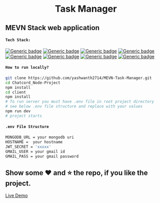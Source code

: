 <h1 align='center'>Task Manager</h1>

## MEVN Stack web application

#### `Tech Stack:`

[![Generic badge](https://img.shields.io/badge/Node.js-%3E%3D10-green)](https://shields.io/)  [![Generic badge](https://img.shields.io/badge/Express.js-%3E%3D4-blue)](https://shields.io/)  [![Generic badge](https://img.shields.io/badge/mongodb-%3E%3D3-teal)](https://shields.io/)  [![Generic badge](https://img.shields.io/badge/jsonwebtoken-%3E%3D8-strapdown)](https://shields.io/)  [![Generic badge](https://img.shields.io/badge/nodemailer-%3E%3D6-brown)](https://shields.io/)  [![Generic badge](https://img.shields.io/badge/cookie--parser-%3E%3D1-orange)](https://shields.io/)  [![Generic badge](https://img.shields.io/badge/bcryptjs-%3E%3D2-tomato)](https://shields.io/)  [![Generic badge](https://img.shields.io/badge/node--cron-%3E%3D2-yellow)](https://shields.io/)  


#### `How to run locally?`

``` bash
git clone https://github.com/yashwanth2714/MEVN-Task-Manager.git
cd Chatcord_Node-Project
npm install
cd client
npm install
# To run server you must have .env file in root project directory
# see below .env file structure and replace with your values
npm run dev
# project starts
```

#### `.env File Structure`

```bash
MONGODB_URL = your mongodb uri
HOSTNAME =  your hostname
JWT_SECRET = 'xxxxx'
GMAIL_USER = your gmail id
GMAIL_PASS = your gmail password
```

## Show some :heart: and :star: the repo, if you like the project.

[Live Demo](https://yash-task-manager14.herokuapp.com/)
